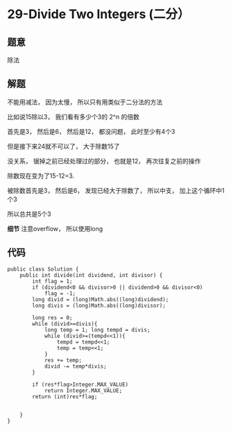 # 29-Divide Two Integers (二分）

## 题意
除法

## 解题
不能用减法， 因为太慢， 所以只有用类似于二分法的方法

比如说15除以3， 我们看有多少个3的 2^n 的倍数

首先是3， 然后是6， 然后是12， 都没问题， 此时至少有4个3

但是接下来24就不可以了， 大于除数15了

没关系， 锯掉之前已经处理过的部分， 也就是12， 再次往复之前的操作

除数现在变为了15-12=3.

被除数首先是3， 然后是6， 发现已经大于除数了， 所以中支， 加上这个循环中1个3

所以总共是5个3

**细节**
注意overflow， 所以使用long

## 代码
```
public class Solution {
    public int divide(int dividend, int divisor) {
        int flag = 1;
        if (dividend<0 && divisor>0 || dividend>0 && divisor<0)
            flag = -1;
        long divid = (long)Math.abs((long)dividend);
        long divis = (long)Math.abs((long)divisor);
        
        long res = 0;
        while (divid>=divis){
            long temp = 1; long tempd = divis;
            while (divid>=(tempd<<1)){
                tempd = tempd<<1;
                temp = temp<<1;
            }
            res += temp;
            divid -= temp*divis;
        }
        
        if (res*flag>Integer.MAX_VALUE)
            return Integer.MAX_VALUE;
        return (int)res*flag;
        
        
    }
}
```

